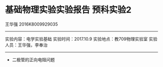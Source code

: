 # 基础物理实验实验报告 预科实验2
王华强 2016K8009929035
***
实验内容：电学实验基础
实验时间：2017.10.9
实验地点：教709物理实验室
实验人员：王华强，李奉治
***

* 二极管的正向电阻问题